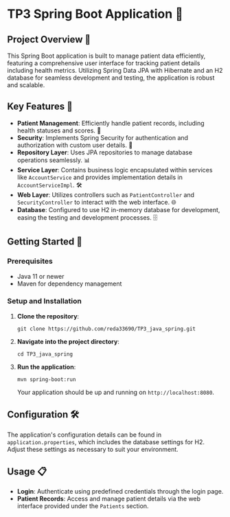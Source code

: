 # TP3 Spring Boot Application 🌱

## Project Overview 📄

This Spring Boot application is built to manage patient data efficiently, featuring a comprehensive user interface for tracking patient details including health metrics. Utilizing Spring Data JPA with Hibernate and an H2 database for seamless development and testing, the application is robust and scalable.

## Key Features 🔑

- **Patient Management**: Efficiently handle patient records, including health statuses and scores. 🏥
- **Security**: Implements Spring Security for authentication and authorization with custom user details. 🔐
- **Repository Layer**: Uses JPA repositories to manage database operations seamlessly. 📊
- **Service Layer**: Contains business logic encapsulated within services like `AccountService` and provides implementation details in `AccountServiceImpl`. 🛠️
- **Web Layer**: Utilizes controllers such as `PatientController` and `SecurityController` to interact with the web interface. 🌐
- **Database**: Configured to use H2 in-memory database for development, easing the testing and development processes. 🗄️

## Getting Started 🚀

### Prerequisites

- Java 11 or newer
- Maven for dependency management

### Setup and Installation

1. **Clone the repository**:
   ```
   git clone https://github.com/reda33690/TP3_java_spring.git
   ```
2. **Navigate into the project directory**:
   ```
   cd TP3_java_spring
   ```
3. **Run the application**:
   ```
   mvn spring-boot:run
   ```
   Your application should be up and running on `http://localhost:8080`.

## Configuration 🛠️

The application's configuration details can be found in `application.properties`, which includes the database settings for H2. Adjust these settings as necessary to suit your environment.

## Usage 📋

- **Login**: Authenticate using predefined credentials through the login page.
- **Patient Records**: Access and manage patient details via the web interface provided under the `Patients` section.

